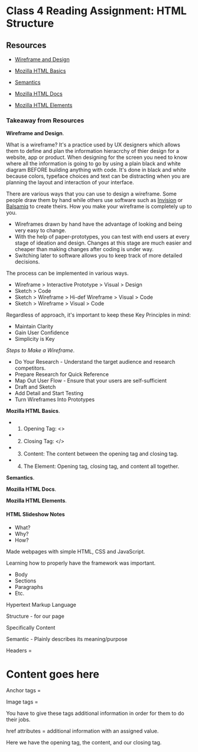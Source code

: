 # Class 4 Reading Assignment: HTML Structure

## Resources

- [Wireframe and Design](https://careerfoundry.com/en/blog/ux-design/how-to-create-your-first-wireframe/)

- [Mozilla HTML Basics](https://developer.mozilla.org/en-US/docs/Learn/Getting_started_with_the_web/HTML_basics)

- [Semantics](https://developer.mozilla.org/en-US/docs/Glossary/Semantics)

- [Mozilla HTML Docs](https://developer.mozilla.org/en-US/docs/Web/HTML)

- [Mozilla HTML Elements](https://developer.mozilla.org/en-US/docs/Web/HTML/Element)

### Takeaway from Resources

**Wireframe and Design**.

What is a wireframe? It's a practice used by UX designers which allows them to define and plan the information hieracrchy of thier design for a website, app or product. When designing for the screen you need to know where all the information is going to go by using a plain black and white diagram BEFORE building anything with code. It's done in black and white because colors, typeface choices and text can be distracting when you are planning the layout and interaction of your interface.

There are various ways that you can use to design a wireframe. Some people draw them by hand while others use software such as [Invision](https://www.invisionapp.com/) or [Balsamiq](https://balsamiq.com/) to create theirs. How you make your wireframe is completely up to you.

- Wireframes drawn by hand have the advantage of looking and being very easy to change.
- With the help of paper-prototypes, you can test with end users at every stage of ideation and design. Changes at this stage are much easier and cheaper than making changes after coding is under way.
- Switching later to software allows you to keep track of more detailed decisions.

The process can be implemented in various ways.

- Wireframe > Interactive Prototype > Visual > Design
- Sketch > Code
- Sketch > Wireframe > Hi-def Wireframe > Visual > Code
- Sketch > Wireframe > Visual > Code

Regardless of approach, it's important to keep these Key Principles in mind:

- Maintain Clarity
- Gain User Confidence
- Simplicity is Key

*Steps to Make a Wireframe*.

- Do Your Research - Understand the target audience and research competitors.
- Prepare Research for Quick Reference
- Map Out User Flow - Ensure that your users are self-sufficient
- Draft and Sketch
- Add Detail and Start Testing
- Turn Wireframes Into Prototypes

**Mozilla HTML Basics**.

- 1. Opening Tag: <>
- 2. Closing Tag: </>
- 3. Content: The content between the opening tag and closing tag.
- 4. The Element: Opening tag, closing tag, and content all together.

**Semantics**.

**Mozilla HTML Docs**.

**Mozilla HTML Elements**.

#### HTML Slideshow Notes

- What?
- Why?
- How?

Made webpages with simple HTML, CSS and JavaScript.

Learning how to properly have the framework was important.

- Body
- Sections
- Paragraphs
- Etc.

Hypertext Markup Language

Structure - for our page

Specifically Content

Semantic - Plainly describes its meaning/purpose

Headers = <h1>Content goes here</h1>

Anchor tags = <a></a>

Image tags = <img/>

You have to give these tags additional information in order for them to do their jobs.

href attributes = additional information with an assigned value.

<a href= "url-goes-here"></a>

Here we have the opening tag, the content, and our closing tag.
